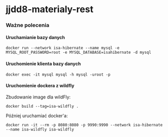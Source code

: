 # jjdd8-materialy-rest

### Ważne polecenia

#### Uruchamianie bazy danych

```shell script
docker run --network isa-hibernate --name mysql -e MYSQL_ROOT_PASSWORD=root -e MYSQL_DATABASE=isahibernate -d mysql
```

#### Uruchomienie klienta bazy danych

```shell script
docker exec -it mysql mysql -h mysql -uroot -p
```

#### Uruchomienie dockera z wildfly

Zbudowanie image dla wildFly:
```shell script
docker build --tag=isa-wildfly .
```

Później uruchamiać docker'a:
```shell script
docker run -it --rm -p 8080:8080 -p 9990:9990 --network isa-hibernate --name isa-wildfly isa-wildfly
```

